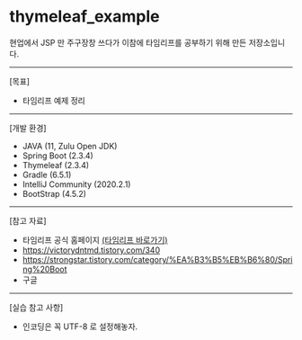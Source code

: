 # thymeleaf_example
현업에서 JSP 만 주구장창 쓰다가 이참에 타임리프를 공부하기 위해 만든 저장소입니다. 

***

[목표]
+ 타임리프 예제 정리

***

[개발 환경]
+ JAVA (11, Zulu Open JDK)
+ Spring Boot (2.3.4)
+ Thymeleaf (2.3.4)
+ Gradle (6.5.1)
+ IntelliJ Community (2020.2.1)
+ BootStrap (4.5.2)

***

[참고 자료]
+ 타임리프 공식 홈페이지 [(타임리프 바로가기)](https://www.thymeleaf.org/ "타임리프 바로가기")
+ https://victorydntmd.tistory.com/340
+ https://strongstar.tistory.com/category/%EA%B3%B5%EB%B6%80/Spring%20Boot
+ 구글

***
[실습 참고 사항]
+ 인코딩은 꼭 UTF-8 로 설정해놓자.